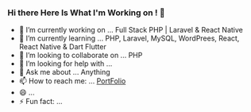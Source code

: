 ### Hi there Here Is What I'm Working on ! 👋

- 🔭 I’m currently working on ... Full Stack PHP | Laravel & React Native
- 🌱 I’m currently learning ... PHP, Laravel, MySQL, WordPrees, React, React Native & Dart Flutter
- 👯 I’m looking to collaborate on ... PHP
- 🤔 I’m looking for help with ...
- 💬 Ask me about ... Anything
- 📫 How to reach me: ... [PortFolio](https://x39ome.github.io/my_portfolio_sam/)
- 😄 ...
- ⚡ Fun fact: ...


